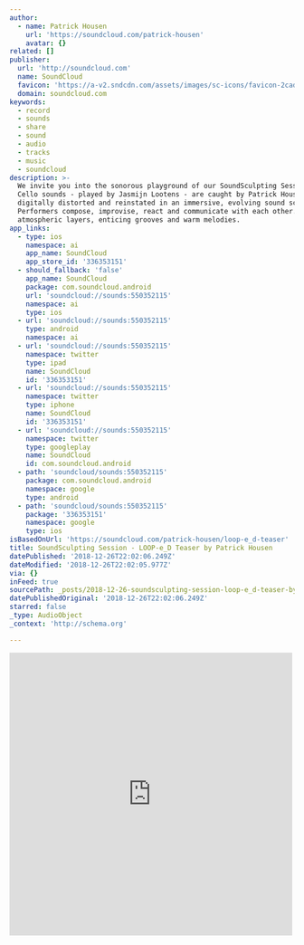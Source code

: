 ```yaml
---
author:
  - name: Patrick Housen
    url: 'https://soundcloud.com/patrick-housen'
    avatar: {}
related: []
publisher:
  url: 'http://soundcloud.com'
  name: SoundCloud
  favicon: 'https://a-v2.sndcdn.com/assets/images/sc-icons/favicon-2cadd14b.ico'
  domain: soundcloud.com
keywords:
  - record
  - sounds
  - share
  - sound
  - audio
  - tracks
  - music
  - soundcloud
description: >-
  We invite you into the sonorous playground of our SoundSculpting Sessions.
  Cello sounds - played by Jasmijn Lootens - are caught by Patrick Housen,
  digitally distorted and reinstated in an immersive, evolving sound sculpture.
  Performers compose, improvise, react and communicate with each other. Expect
  atmospheric layers, enticing grooves and warm melodies.
app_links:
  - type: ios
    namespace: ai
    app_name: SoundCloud
    app_store_id: '336353151'
  - should_fallback: 'false'
    app_name: SoundCloud
    package: com.soundcloud.android
    url: 'soundcloud://sounds:550352115'
    namespace: ai
    type: ios
  - url: 'soundcloud://sounds:550352115'
    type: android
    namespace: ai
  - url: 'soundcloud://sounds:550352115'
    namespace: twitter
    type: ipad
    name: SoundCloud
    id: '336353151'
  - url: 'soundcloud://sounds:550352115'
    namespace: twitter
    type: iphone
    name: SoundCloud
    id: '336353151'
  - url: 'soundcloud://sounds:550352115'
    namespace: twitter
    type: googleplay
    name: SoundCloud
    id: com.soundcloud.android
  - path: 'soundcloud/sounds:550352115'
    package: com.soundcloud.android
    namespace: google
    type: android
  - path: 'soundcloud/sounds:550352115'
    package: '336353151'
    namespace: google
    type: ios
isBasedOnUrl: 'https://soundcloud.com/patrick-housen/loop-e_d-teaser'
title: SoundSculpting Session - LOOP-e_D Teaser by Patrick Housen
datePublished: '2018-12-26T22:02:06.249Z'
dateModified: '2018-12-26T22:02:05.977Z'
via: {}
inFeed: true
sourcePath: _posts/2018-12-26-soundsculpting-session-loop-e_d-teaser-by-patrick-housen.md
datePublishedOriginal: '2018-12-26T22:02:06.249Z'
starred: false
_type: AudioObject
_context: 'http://schema.org'

---
```

<iframe src="https://cdn.embedly.com/widgets/media.html?src=https%3A%2F%2Fw.soundcloud.com%2Fplayer%2F%3Fvisual%3Dtrue%26url%3Dhttps%253A%252F%252Fapi.soundcloud.com%252Ftracks%252F550352115%26show_artwork%3Dtrue&amp;url=https%3A%2F%2Fsoundcloud.com%2Fpatrick-housen%2Floop-e_d-teaser&amp;image=http%3A%2F%2Fi1.sndcdn.com%2Fartworks-000463838055-fzhpcb-t500x500.jpg&amp;key=a715cf41cc93453ca338d350cd26f87b&amp;type=text%2Fhtml&amp;schema=soundcloud" width="500" height="500" scrolling="no" frameborder="0" allowfullscreen="true" style=""></iframe>